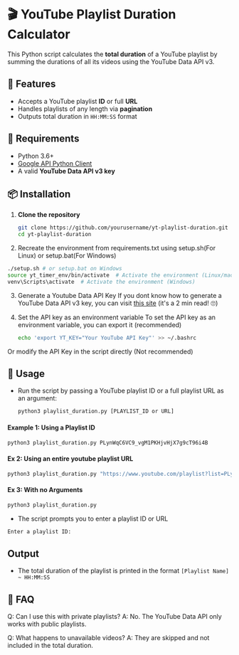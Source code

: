 # 🎬 YouTube Playlist Duration Calculator

This Python script calculates the **total duration** of a YouTube playlist by summing the durations of all its videos using the YouTube Data API v3.

## 🚀 Features

- Accepts a YouTube playlist **ID** or full **URL**
- Handles playlists of any length via **pagination**
- Outputs total duration in `HH:MM:SS` format

## 🧰 Requirements

- Python 3.6+
- [Google API Python Client](https://github.com/googleapis/google-api-python-client)
- A valid **YouTube Data API v3 key**

## 📦 Installation

1. **Clone the repository**

   ```bash
   git clone https://github.com/yourusername/yt-playlist-duration.git
   cd yt-playlist-duration
   ```
2. Recreate the environment from requirements.txt using setup.sh(For Linux) or setup.bat(For Windows)

```bash
./setup.sh # or setup.bat on Windows
source yt_timer_env/bin/activate  # Activate the environment (Linux/macOS)
venv\Scripts\activate  # Activate the environment (Windows)
```
3. Generate a Youtube Data API Key
If you dont know how to generate a YouTube Data API v3 key, you can visit [this site](https://docs.themeum.com/tutor-lms/tutorials/get-youtube-api-key/https://docs.themeum.com/tutor-lms/tutorials/get-youtube-api-key/) (it's a 2 min read! 🙄)

4. Set the API key as an environment variable
To set the API key as an environment variable, you can export it (recommended)

    ```bash
    echo 'export YT_KEY="Your YouTube API Key"' >> ~/.bashrc
    ```
Or modify the API Key in the script directly (Not recommended)

## 🧪 Usage
- Run the script by passing a YouTube playlist ID or a full playlist URL as an argument:

    ```bash
    python3 playlist_duration.py [PLAYLIST_ID or URL]
    ```

#### Example 1: Using a Playlist ID

```bash
python3 playlist_duration.py PLynWqC6VC9_vgM1PKHjvHjX7g9cT96i4B
```

#### Ex 2: Using an entire youtube playlist URL
```bash
python3 playlist_duration.py "https://www.youtube.com/playlist?list=PLynWqC6VC9_vgM1PKHjvHjX7g9cT96i4B"
```

#### Ex 3: With no Arguments
```bash
python3 playlist_duration.py
```
- The script prompts you to enter a playlist ID or URL
```bash
Enter a playlist ID:
```

## Output
- The total duration of the playlist is printed in the format ```[Playlist Name] ~ HH:MM:SS```

## 🙋 FAQ
Q: Can I use this with private playlists?
A: No. The YouTube Data API only works with public playlists.

Q: What happens to unavailable videos?
A: They are skipped and not included in the total duration.
